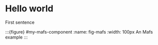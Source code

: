 # Hello world

First sentence

[](fig-mafs)

:::{figure} #my-mafs-component
:name: fig-mafs
:width: 100px
An Mafs example 
:::



